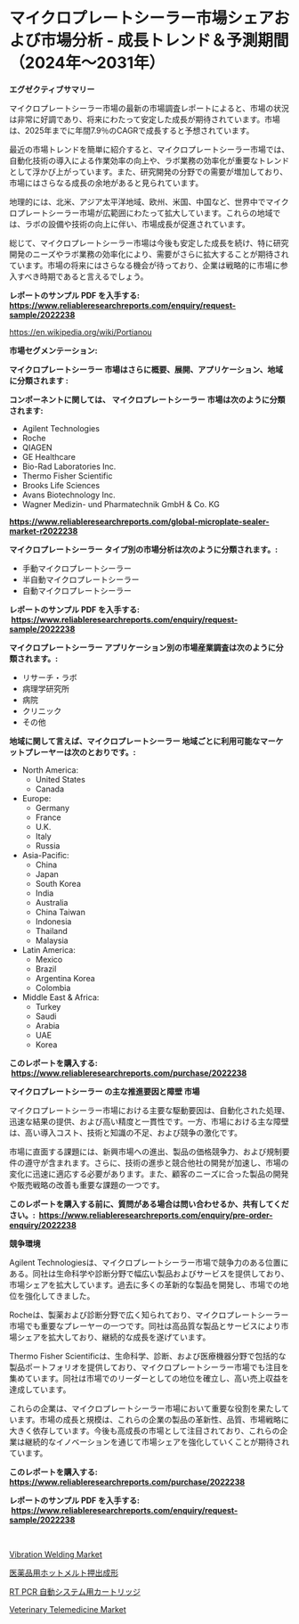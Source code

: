 <p><h1>マイクロプレートシーラー市場シェアおよび市場分析 - 成長トレンド＆予測期間（2024年〜2031年）</h1></p><p><strong>エグゼクティブサマリー</strong></p>
<p><p>マイクロプレートシーラー市場の最新の市場調査レポートによると、市場の状況は非常に好調であり、将来にわたって安定した成長が期待されています。市場は、2025年までに年間7.9％のCAGRで成長すると予想されています。</p><p>最近の市場トレンドを簡単に紹介すると、マイクロプレートシーラー市場では、自動化技術の導入による作業効率の向上や、ラボ業務の効率化が重要なトレンドとして浮かび上がっています。また、研究開発の分野での需要が増加しており、市場にはさらなる成長の余地があると見られています。</p><p>地理的には、北米、アジア太平洋地域、欧州、米国、中国など、世界中でマイクロプレートシーラー市場が広範囲にわたって拡大しています。これらの地域では、ラボの設備や技術の向上に伴い、市場成長が促進されています。</p><p>総じて、マイクロプレートシーラー市場は今後も安定した成長を続け、特に研究開発のニーズやラボ業務の効率化により、需要がさらに拡大することが期待されています。市場の将来にはさらなる機会が待っており、企業は戦略的に市場に参入すべき時期であると言えるでしょう。</p></p>
<p><strong>レポートのサンプル PDF を入手する: <a href="https://www.reliableresearchreports.com/enquiry/request-sample/2022238">https://www.reliableresearchreports.com/enquiry/request-sample/2022238</a></strong></p>
<p><a href="https://en.wikipedia.org/wiki/Portianou">https://en.wikipedia.org/wiki/Portianou</a></p>
<p><strong>市場セグメンテーション:</strong></p>
<p><strong> マイクロプレートシーラー 市場はさらに概要、展開、アプリケーション、地域に分類されます :</strong></p>
<p><strong>コンポーネントに関しては、 マイクロプレートシーラー 市場は次のように分類されます: &nbsp;</strong></p>
<p><ul><li>Agilent Technologies</li><li>Roche</li><li>QIAGEN</li><li>GE Healthcare</li><li>Bio-Rad Laboratories Inc.</li><li>Thermo Fisher Scientific</li><li>Brooks Life Sciences</li><li>Avans Biotechnology Inc.</li><li>Wagner Medizin- und Pharmatechnik GmbH & Co. KG</li></ul></p>
<p><strong><a href="https://www.reliableresearchreports.com/global-microplate-sealer-market-r2022238">https://www.reliableresearchreports.com/global-microplate-sealer-market-r2022238</a></strong></p>
<p><strong> マイクロプレートシーラー タイプ別の市場分析は次のように分類されます。:</strong></p>
<p><ul><li>手動マイクロプレートシーラー</li><li>半自動マイクロプレートシーラー</li><li>自動マイクロプレートシーラー</li></ul></p>
<p><strong>レポートのサンプル PDF を入手する: &nbsp;<a href="https://www.reliableresearchreports.com/enquiry/request-sample/2022238">https://www.reliableresearchreports.com/enquiry/request-sample/2022238</a></strong></p>
<p><strong> マイクロプレートシーラー アプリケーション別の市場産業調査は次のように分類されます。:</strong></p>
<p><ul><li>リサーチ・ラボ</li><li>病理学研究所</li><li>病院</li><li>クリニック</li><li>その他</li></ul></p>
<p><strong>地域に関して言えば、マイクロプレートシーラー 地域ごとに利用可能なマーケットプレーヤーは次のとおりです。:</strong></p>
<p><ul>
    <li>
        North America:
        <ul>
            <li>United States</li>
            <li>Canada</li>
        </ul>
    </li>
    <li>
        Europe:
        <ul>
            <li>Germany</li>
            <li>France</li>
            <li>U.K.</li>
            <li>Italy</li>
            <li>Russia</li>
        </ul>
    </li>
    <li>
        Asia-Pacific:
        <ul>
            <li>China</li>
            <li>Japan</li>
            <li>South Korea</li>
            <li>India</li>
            <li>Australia</li>
            <li>China Taiwan</li>
            <li>Indonesia</li>
            <li>Thailand</li>
            <li>Malaysia</li>
        </ul>
    </li>
    <li>
        Latin America:
        <ul>
            <li>Mexico</li>
            <li>Brazil</li>
            <li>Argentina Korea</li>
            <li>Colombia</li>
        </ul>
    </li>
    <li>
        Middle East & Africa:
        <ul>
            <li>Turkey</li>
            <li>Saudi</li>
            <li>Arabia</li>
            <li>UAE</li>
            <li>Korea</li>
        </ul>
    </li>
    </ul></p>
<p><strong>このレポートを購入する: &nbsp;<a href="https://www.reliableresearchreports.com/purchase/2022238">https://www.reliableresearchreports.com/purchase/2022238</a></strong></p>
<p><strong>マイクロプレートシーラー の主な推進要因と障壁 市場</strong></p>
<p><p>マイクロプレートシーラー市場における主要な駆動要因は、自動化された処理、迅速な結果の提供、および高い精度と一貫性です。一方、市場における主な障壁は、高い導入コスト、技術と知識の不足、および競争の激化です。</p><p>市場に直面する課題には、新興市場への進出、製品の価格競争力、および規制要件の遵守が含まれます。さらに、技術の進歩と競合他社の開発が加速し、市場の変化に迅速に適応する必要があります。また、顧客のニーズに合った製品の開発や販売戦略の改善も重要な課題の一つです。</p></p>
<p><strong>このレポートを購入する前に、質問がある場合は問い合わせるか、共有してください。:&nbsp; <a href="https://www.reliableresearchreports.com/enquiry/pre-order-enquiry/2022238">https://www.reliableresearchreports.com/enquiry/pre-order-enquiry/2022238</a></strong></p>
<p><strong>競争環境</strong></p>
<p><p>Agilent Technologiesは、マイクロプレートシーラー市場で競争力のある位置にある。同社は生命科学や診断分野で幅広い製品およびサービスを提供しており、市場シェアを拡大しています。過去に多くの革新的な製品を開発し、市場での地位を強化してきました。</p><p>Rocheは、製薬および診断分野で広く知られており、マイクロプレートシーラー市場でも重要なプレーヤーの一つです。同社は高品質な製品とサービスにより市場シェアを拡大しており、継続的な成長を遂げています。</p><p>Thermo Fisher Scientificは、生命科学、診断、および医療機器分野で包括的な製品ポートフォリオを提供しており、マイクロプレートシーラー市場でも注目を集めています。同社は市場でのリーダーとしての地位を確立し、高い売上収益を達成しています。</p><p>これらの企業は、マイクロプレートシーラー市場において重要な役割を果たしています。市場の成長と規模は、これらの企業の製品の革新性、品質、市場戦略に大きく依存しています。今後も高成長の市場として注目されており、これらの企業は継続的なイノベーションを通じて市場シェアを強化していくことが期待されています。</p></p>
<p><strong>このレポートを購入する: &nbsp; <a href="https://www.reliableresearchreports.com/purchase/2022238">https://www.reliableresearchreports.com/purchase/2022238</a></strong></p>
<p><strong>レポートのサンプル PDF を入手する: &nbsp;<a href="https://www.reliableresearchreports.com/enquiry/request-sample/2022238">https://www.reliableresearchreports.com/enquiry/request-sample/2022238</a></strong><strong></strong></p>
<p>&nbsp;</p>
<p><p><a href="https://github.com/qrkceaah30/Market-Research-Report-List-1/blob/main/vibration-welding-market.md">Vibration Welding Market</a></p><p><a href="https://github.com/MosesSpinka1914/Market-Research-Report-List-2/blob/main/6192387179549.md">医薬品用ホットメルト押出成形</a></p><p><a href="https://github.com/RudyBoyer2017/Market-Research-Report-List-2/blob/main/6397100179550.md">RT PCR 自動システム用カートリッジ</a></p><p><a href="https://github.com/caicuccucga/Market-Research-Report-List-1/blob/main/veterinary-telemedicine-market.md">Veterinary Telemedicine Market</a></p></p>